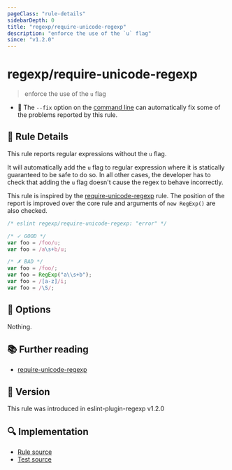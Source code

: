 ```yaml
---
pageClass: "rule-details"
sidebarDepth: 0
title: "regexp/require-unicode-regexp"
description: "enforce the use of the `u` flag"
since: "v1.2.0"
---
```

# regexp/require-unicode-regexp

> enforce the use of the `u` flag

- :wrench: The `--fix` option on the [command line](https://eslint.org/docs/user-guide/command-line-interface#fixing-problems) can automatically fix some of the problems reported by this rule.

## :book: Rule Details

This rule reports regular expressions without the `u` flag.

It will automatically add the `u` flag to regular expression where it is statically guaranteed to be safe to do so. In all other cases, the developer has to check that adding the `u` flag doesn't cause the regex to behave incorrectly.

This rule is inspired by the [require-unicode-regexp] rule. The position of the report is improved over the core rule and arguments of `new RegExp()` are also checked.

<eslint-code-block fix>

```js
/* eslint regexp/require-unicode-regexp: "error" */

/* ✓ GOOD */
var foo = /foo/u;
var foo = /a\s+b/u;

/* ✗ BAD */
var foo = /foo/;
var foo = RegExp("a\\s+b");
var foo = /[a-z]/i;
var foo = /\S/;
```

</eslint-code-block>

## :wrench: Options

Nothing.

## :books: Further reading

- [require-unicode-regexp]

[require-unicode-regexp]: https://eslint.org/docs/rules/require-unicode-regexp

## :rocket: Version

This rule was introduced in eslint-plugin-regexp v1.2.0

## :mag: Implementation

- [Rule source](https://github.com/ota-meshi/eslint-plugin-regexp/blob/master/lib/rules/require-unicode-regexp.ts)
- [Test source](https://github.com/ota-meshi/eslint-plugin-regexp/blob/master/tests/lib/rules/require-unicode-regexp.ts)
